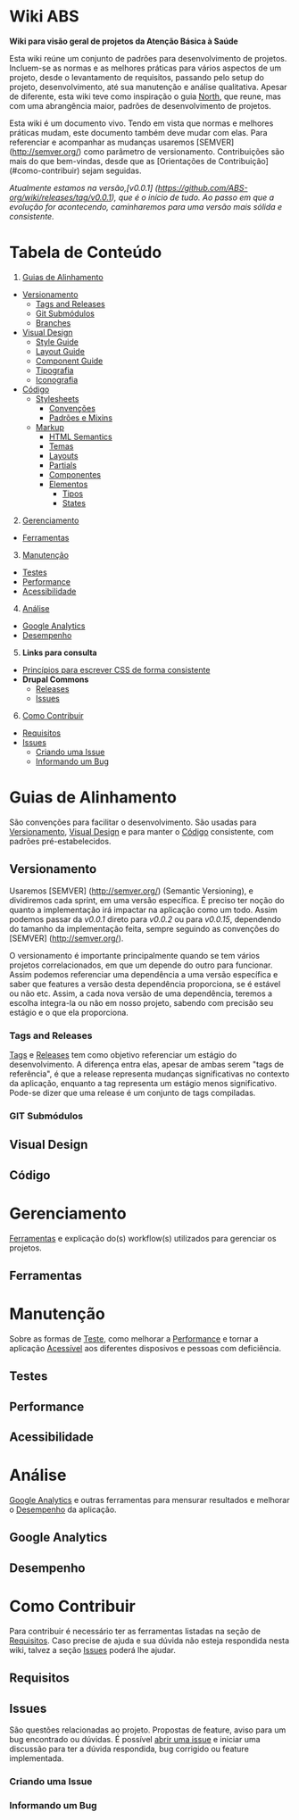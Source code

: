 Wiki ABS
====================
**Wiki para visão geral de projetos da Atenção Básica à Saúde**

Esta wiki reúne um conjunto de padrões para desenvolvimento de projetos. Incluem-se as normas e as melhores práticas para vários aspectos de um projeto, desde o levantamento de requisitos, passando pelo setup do projeto, desenvolvimento, até sua manutenção e análise qualitativa. Apesar de diferente, esta wiki teve como inspiração o guia [North](https://github.com/Snugug/north), que reune, mas com uma abrangência maior, padrões de desenvolvimento de projetos.

Esta wiki é um documento vivo. Tendo em vista que normas e melhores práticas mudam, este documento também deve mudar com elas. Para referenciar e acompanhar as mudanças usaremos [SEMVER] (http://semver.org/) como parâmetro de versionamento. Contribuições são mais do que bem-vindas, desde que as [Orientações de Contribuição] (#como-contribuir) sejam seguidas.

*Atualmente estamos na versão,[v0.0.1] (https://github.com/ABS-org/wiki/releases/tag/v0.0.1), que é o início de tudo. Ao passo em que a evolução for acontecendo, caminharemos para uma versão mais sólida e consistente.*

# Tabela de Conteúdo

1. [Guias de Alinhamento](#guias-de-alinhamento)
  * [Versionamento](#versionamento)
    * [Tags and Releases](#tags-and-releases)
    * [Git Submódulos](#git-submódulos)
    * [Branches](#)
  * [Visual Design](#visual-design)
    * [Style Guide](#)
    * [Layout Guide](#)
    * [Component Guide](#)
    * [Tipografia](#)
    * [Iconografia](#)
  * [Código](#código)
    * [Stylesheets](#)
      * [Convenções](#)
      * [Padrões e Mixins](#)
    * [Markup](#)
      * [HTML Semantics](#)
      * [Temas](#)
      * [Layouts](#)
      * [Partials](#)
      * [Componentes](#)
      * [Elementos](#)
        * [Tipos](#)
        * [States](#)    
2. [Gerenciamento](#gerenciamento)
  * [Ferramentas](#ferramentas)
3. [Manutenção](#manutenção)
  * [Testes](#testes)
  * [Performance](#performance)
  * [Acessibilidade](#acessibilidade)
4. [Análise](#análise)
  * [Google Analytics](#google-analytics)
  * [Desempenho](#desempenho)
5. **Links para consulta**
  * [Princípios para escrever CSS de forma consistente](http://tableless.com.br/principios-para-escrever-css-de-forma-consistente/)
  * **Drupal Commons**
    * [Releases](https://drupal.org/node/2067473)
    * [Issues](https://drupal.org/node/2067477)
6. [Como Contribuir](#como-contribuir)
  * [Requisitos](#requisitos)
  * [Issues](#issues)
    * [Criando uma Issue](#criando-uma-issue)
    * [Informando um Bug](#informando-um-bug)

# Guias de Alinhamento

São convenções para facilitar o desenvolvimento. São usadas para [Versionamento](#versionamento), [Visual Design](#visual-design) e para manter o [Código](#código) consistente, com padrões pré-estabelecidos.

## Versionamento

Usaremos [SEMVER] (http://semver.org/) (Semantic Versioning), e dividiremos cada sprint, em uma versão específica. É preciso ter noção do quanto a implementação irá impactar na aplicação como um todo. Assim podemos passar da *v0.0.1* direto para *v0.0.2* ou para *v0.0.15*, dependendo do tamanho da implementação feita, sempre seguindo as convenções do [SEMVER] (http://semver.org/).

O versionamento é importante principalmente quando se tem vários projetos correlacionados, em que um depende do outro para funcionar. Assim podemos referenciar uma dependência a uma versão específica e saber que features a versão desta dependência proporciona, se é estável ou não etc. Assim, a cada nova versão de uma dependência, teremos a escolha integra-la ou não em nosso projeto, sabendo com precisão seu estágio e o que ela proporciona.

### Tags and Releases

[Tags](http://git-scm.com/book/pt-br/Git-Essencial-Tagging) e [Releases](https://help.github.com/articles/creating-releases) tem como objetivo referenciar um estágio do desenvolvimento. A diferença entra elas, apesar de ambas serem "tags de referência", é que a release representa mudanças significativas no contexto da aplicação, enquanto a tag representa um estágio menos significativo. Pode-se dizer que uma release é um conjunto de tags compiladas.

### GIT Submódulos

## Visual Design

## Código

# Gerenciamento

[Ferramentas](#ferramentas) e explicação do(s) workflow(s) utilizados para gerenciar os projetos.

## Ferramentas

# Manutenção

Sobre as formas de [Teste](#testes), como melhorar a [Performance](#performance) e tornar a aplicação [Acessível](#acessibilidade) aos diferentes disposivos e pessoas com deficiência.

## Testes

## Performance

## Acessibilidade

# Análise

[Google Analytics](#google-analytics) e outras ferramentas para mensurar resultados e melhorar o [Desempenho](#desempenho) da aplicação.

## Google Analytics

## Desempenho

# Como Contribuir

Para contribuir é necessário ter as ferramentas listadas na seção de [Requisitos](#requisitos). Caso precise de ajuda e sua dúvida não esteja respondida nesta wiki, talvez a seção [Issues](#issues) poderá lhe ajudar.

## Requisitos

## Issues

São questões relacionadas ao projeto. Propostas de feature, aviso para um bug encontrado ou dúvidas. É possível [abrir uma issue](https://github.com/ABS-org/wiki/issues) e iniciar uma discussão para ter a dúvida respondida, bug corrigido ou feature implementada.

### Criando uma Issue

### Informando um Bug
